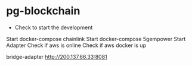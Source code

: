 # pg-blockchain

- Check to start the development


Start docker-compose chainlink
Start docker-compose 5gempower
Start Adapter 
Check if aws is online
Check if aws docker is up

bridge-adapter
http://200.137.66.33:8081